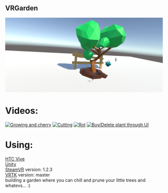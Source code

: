 ## VRGarden
![alt text](https://github.com/Yuyupo/VRGarden/blob/master/VRGarden.png)

# Videos:
[![Growing and cherry](https://img.youtube.com/vi/ZE9OwxRYXgQ/1.jpg)](https://www.youtube.com/watch?v=ZE9OwxRYXgQ)
[![Cutting](https://img.youtube.com/vi/76S47v4UhYU/1.jpg)](https://youtu.be/76S47v4UhYU)
[![Rot](https://img.youtube.com/vi/HVHKyn0ifyg/2.jpg)](https://youtu.be/HVHKyn0ifyg)
[![Buy/Delete plant through UI](https://img.youtube.com/vi/lM78pdfkLd4/3.jpg)](https://youtu.be/lM78pdfkLd4)

# Using:
[HTC Vive](https://www.vive.com/eu/product/)  
[Unity](https://unity3d.com/)  
[SteamVR](https://github.com/ValveSoftware/steamvr_unity_plugin) version: 1.2.3  
[VRTK](https://github.com/thestonefox/VRTK/tree/release/v4.0.0) version: master  
building a garden where you can chill and prune your little trees and whatevs... :)

